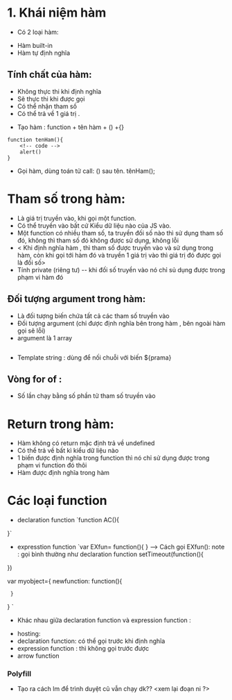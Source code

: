 # 1. Khái niệm hàm
+ Có 2 loại hàm:
- Hàm built-in
- Hàm tự định nghĩa
## Tính chất của hàm:
- Không thực thi khi định nghĩa
- Sẽ thực thi khi được gọi
- Có thể nhận tham số
- Có thể trả về 1 giá trị .

+ Tạo hàm : function + tên hàm + () +{}
```
function tenHam(){
    <!-- code -->
    alert()
}
```

+ Gọi hàm, dùng toán tử call: () sau tên. 
tênHam();

# Tham số trong hàm:
+ Là giá trị truyền vào, khi gọi một function.
+ Có thể truyền vào bất cứ Kiểu dữ liệu nào của JS vào.
+ Một function có nhiều tham số, ta truyền đối số nào thì sử dụng tham số đó, không thì tham số đó không được sử dụng, không lỗi
+ < Khi định nghĩa hàm , thì tham số được truyền vào và sử dụng trong hàm, còn khi gọi tới hàm đó và truyền 1 giá trị vào thì giá trị đó được gọi là đối số>
+ Tính private (riêng tư) -- khi đối số truyền vào nó chỉ sủ dụng được trong phạm vi hàm đó 

## Đối tượng argument trong hàm:
+ Là đối tượng biến chứa tất cả các tham số truyền vào
+ Đối tượng argument (chỉ được định nghĩa bên trong hàm , bên ngoài hàm gọi sẽ lỗi)
+ argument là 1 array
```
```
+ Template string : dùng để nối chuỗi với biến ${prama}
## Vòng for of :
- Số lần chạy bằng số phần tử tham số truyền vào
# Return trong hàm:
- Hàm không có return mặc định trả về undefined
- Có thể trả về bất kì kiểu dữ liệu nào
- 1 biến được định nghĩa trong function thì nó chỉ sử dụng được trong phạm vi function đó thôi
- Hàm được định nghĩa trong hàm
# Các loại function
- declaration function 
`function AC(){

}`
- expresstion function
`var EXfun= function(){
}
--> Cách gọi EXfun(): note : gọi bình thường như declaration function
 setTimeout(function(){

 })
 
 var myobject={
     newfunction: function(){ 

     }
 }
`
+ Khác nhau giữa declaration function và expression function :
- hosting:
- declaration function: có thể gọi trước khi định nghĩa
- expression function : thì không gọi trước được
- arrow function
### Polyfill
- Tạo ra cách lm để trình duyệt cũ vẫn chạy dk??
<xem lại đoạn ni ?>


